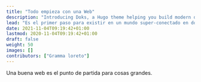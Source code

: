 ```yaml
---
title: "Todo empieza con una Web"
description: "Introducing Doks, a Hugo theme helping you build modern documentation websites that are secure, fast, and SEO-ready — by default."
lead: "Es el primer paso para existir en un mundo super-conectado en donde una playa tiene que tener la misma exposicion virtual que una empresa, artista, ciudad, museo, restaurante, producto en general."
date: 2021-11-04T09:19:42+01:00
lastmod: 2020-11-04T09:19:42+01:00
draft: false
weight: 50
images: []
contributors: ["Gramma loreto"]
---
```

Una buena web es el punto de partida para cosas grandes.